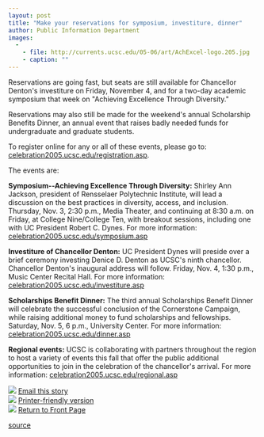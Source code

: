 ```yaml
---
layout: post
title: "Make your reservations for symposium, investiture, dinner"
author: Public Information Department
images:
  -
    - file: http://currents.ucsc.edu/05-06/art/AchExcel-logo.205.jpg
    - caption: ""
---
```


Reservations are going fast, but seats are still available for Chancellor Denton's investiture on Friday, November 4, and for a two-day academic symposium that week on "Achieving Excellence Through Diversity."

Reservations may also still be made for the weekend's annual Scholarship Benefits Dinner, an annual event that raises badly needed funds for undergraduate and graduate students.

To register online for any or all of these events, please go to: [celebration2005.ucsc.edu/registration.asp][1].

The events are:

**Symposium--Achieving Excellence Through Diversity:** Shirley Ann Jackson, president of Rensselaer Polytechnic Institute, will lead a discussion on the best practices in diversity, access, and inclusion. Thursday, Nov. 3, 2:30 p.m., Media Theater, and continuing at 8:30 a.m. on Friday, at College Nine/College Ten, with breakout sessions, including one with UC President Robert C. Dynes. For more information: [celebration2005.ucsc.edu/symposium.asp][2]

**Investiture of Chancellor Denton:** UC President Dynes will preside over a brief ceremony investing Denice D. Denton as UCSC's ninth chancellor. Chancellor Denton's inaugural address will follow. Friday, Nov. 4, 1:30 p.m., Music Center Recital Hall. For more information: [celebration2005.ucsc.edu/investiture.asp][3]

**Scholarships Benefit Dinner:** The third annual Scholarships Benefit Dinner will celebrate the successful conclusion of the Cornerstone Campaign, while raising additional money to fund scholarships and fellowships. Saturday, Nov. 5, 6 p.m., University Center. For more information: [celebration2005.ucsc.edu/dinner.asp][4]

**Regional events:** UCSC is collaborating with partners throughout the region to host a variety of events this fall that offer the public additional opportunities to join in the celebration of the chancellor's arrival. For more information: [celebration2005.ucsc.edu/regional.asp][5]

![][6] [Email this story][7]  
![][6] [Printer-friendly version][8]  
![][6] [Return to Front Page][9]

[1]: http://celebration2005.ucsc.edu/registration.asp
[2]: http://celebration2005.ucsc.edu/symposium.asp
[3]: http://celebration2005.ucsc.edu/investiture.asp
[4]: http://celebration2005.ucsc.edu/dinner.asp
[5]: http://celebration2005.ucsc.edu/regional.asp
[6]: ../../images/bulletarrow.gif
[7]: javascript:url();document.f1.submit();
[8]: javascript:popUp();
[9]: http://currents.ucsc.edu/

[source](http://www1.ucsc.edu/currents/05-06/10-17/reservations.asp "Permalink to reservations")
